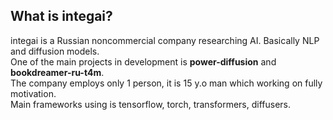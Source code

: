 ## What is integai?
integai is a Russian noncommercial company researching AI. Basically NLP and diffusion models.<br>
One of the main projects in development is <b>power-diffusion</b> and <b>bookdreamer-ru-t4m</b>.<br>
The company employs only 1 person, it is 15 y.o man which working on fully motivation.<br>
Main frameworks using is tensorflow, torch, transformers, diffusers.<br>
